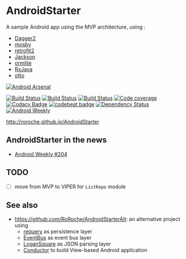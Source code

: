 # AndroidStarter

A sample Android app using the MVP architecture, using :
- [Dagger2](https://google.github.io/dagger/)
- [mosby](http://hannesdorfmann.com/mosby/)
- [retrofit2](https://square.github.io/retrofit/)
- [Jackson](https://github.com/FasterXML/jackson)
- [ormlite](http://ormlite.com/)
- [RxJava](https://github.com/ReactiveX/RxJava)
- [otto](http://square.github.io/otto/)

[![Android Arsenal](https://img.shields.io/badge/Android%20Arsenal-AndroidStarter-brightgreen.svg?style=flat)](https://android-arsenal.com/details/3/4936)

[![Build Status](https://travis-ci.org/RoRoche/AndroidStarter.svg?branch=master)](https://travis-ci.org/RoRoche/AndroidStarter)
[![Build Status](https://circleci.com/gh/RoRoche/AndroidStarter.svg?style=shield&circle-token=e1392aa8f9f0e28e84fcbe56e7799aa0dad35142)](https://circleci.com/gh/RoRoche/AndroidStarter)
[![Build Status](https://www.bitrise.io/app/4bb734986df5e64f.svg?token=Qhm_4tcy5Zg8fO6YbsKGHQ&branch=master)](https://www.bitrise.io/app/4bb734986df5e64f)
[![Code coverage](https://codecov.io/github/RoRoche/AndroidStarter/coverage.svg?branch=master)](https://codecov.io/gh/RoRoche/AndroidStarter)
[![Codacy Badge](https://api.codacy.com/project/badge/Grade/a21bb4740cba4ce1b166d3a7c3578c0e)](https://www.codacy.com/app/romain-rochegude_2/AndroidStarter?utm_source=github.com&amp;utm_medium=referral&amp;utm_content=RoRoche/AndroidStarter&amp;utm_campaign=Badge_Grade)
[![codebeat badge](https://codebeat.co/badges/4fc1ec4a-e342-489d-a8a8-d0dce90d36e2)](https://codebeat.co/projects/github-com-roroche-androidstarter)
[![Dependency Status](https://www.versioneye.com/user/projects/5818f46e89f0a91dbb44ae9d/badge.svg?style=flat-square)](https://www.versioneye.com/user/projects/5818f46e89f0a91dbb44ae9d)
[![Android Weekly](https://img.shields.io/badge/Android%20Weekly-%23204-green.svg)](http://androidweekly.net/issues/issue-204)

<http://roroche.github.io/AndroidStarter>

## AndroidStarter in the news

* [Android Weekly #204](http://androidweekly.net/issues/issue-204)

## TODO

- [ ] move from MVP to VIPER for `ListRepo` module

## See also

* <https://github.com/RoRoche/AndroidStarterAlt>: an alternative project using 
  * [requery](https://github.com/requery/requery/) as persistence layer
  * [EventBus](https://github.com/greenrobot/EventBus) as event bus layer
  * [LoganSquare](https://github.com/bluelinelabs/LoganSquare) as JSON parsing layer
  * [Conductor](https://github.com/bluelinelabs/Conductor) to build View-based Android application
